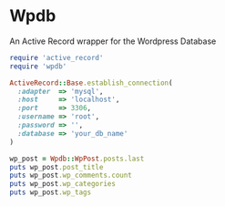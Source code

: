 # Wpdb

An Active Record wrapper for the Wordpress Database

```ruby
require 'active_record'
require 'wpdb'

ActiveRecord::Base.establish_connection(
  :adapter  => 'mysql',
  :host     => 'localhost',
  :port     => 3306,
  :username => 'root',
  :password => '',
  :database => 'your_db_name'
)

wp_post = Wpdb::WpPost.posts.last
puts wp_post.post_title
puts wp_post.wp_comments.count
puts wp_post.wp_categories
puts wp_post.wp_tags
```
